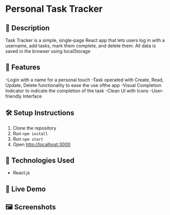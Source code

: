 # Personal Task Tracker
## 📖 Description
Task Tracker is a simple, single-page React app that lets users log in with a username, add tasks, mark them complete, and delete them. All data is saved in the browser using localStorage
## 🚀 Features
-Login with a name for a personal touch 
-Task operated with Create, Read, Update, Delete functionality to ease the use ofthe  app
-Visual Completion Indicator to indicate the completion of the task
-Clean UI with Icons
-User-friendly Interface

## 🛠️ Setup Instructions
1. Clone the repository
2. Run `npm install`
3. Run `npm start`
4. Open [http://localhost:3000](http://localhost:3000)
## 🧰 Technologies Used
- React.js

## 🔗 Live Demo

## 🖼️ Screenshots
